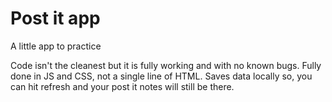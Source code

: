 # Post it app

A little app to practice

Code isn't the cleanest but it is fully working and with no known bugs.
Fully done in JS and CSS, not a single line of HTML.
Saves data locally so, you can hit refresh and your post it notes will still be there.
